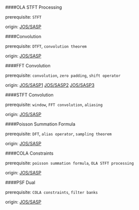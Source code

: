 ####OLA STFT Processing

prerequisite: `STFT`

origin: [JOS/SASP](https://ccrma.stanford.edu/~jos/sasp/Overlap_Add_OLA_STFT_Processing.html)

####Convolution

prerequisite: `DTFT`, `convolution theorem`

origin: [JOS/SASP](https://ccrma.stanford.edu/~jos/sasp/Convolution_Short_Signals.html)

####FFT Convolution

prerequisite: `convolution`, `zero padding`, `shift operator`

origin: [JOS/SASP1](https://ccrma.stanford.edu/~jos/sasp/Cyclic_FFT_Convolution.html) [JOS/SASP2](https://ccrma.stanford.edu/~jos/sasp/Acyclic_FFT_Convolution.html) [JOS/SASP3](https://ccrma.stanford.edu/~jos/sasp/Acyclic_FFT_Convolution_Matlab.html)

####STFT Convolution

prerequisite: `window`, `FFT convolution`, `aliasing`

origin: [JOS/SASP](https://ccrma.stanford.edu/~jos/sasp/Convolving_Long_Signals.html)

####Poisson Summation Formula

prerequisite: `DFT`, `alias operator`, `sampling theorem`

origin: [JOS/SASP](https://ccrma.stanford.edu/~jos/sasp/Poisson_Summation_Formula.html)

####COLA Constraints

prerequisite: `poisson summation formula`, `OLA STFT processing`

origin: [JOS/SASP](https://ccrma.stanford.edu/~jos/sasp/Frequency_Domain_COLA_Constraints.html)

####PSF Dual

prerequisite: `COLA constraints`, `filter banks`

origin: [JOS/SASP](https://ccrma.stanford.edu/~jos/sasp/PSF_Dual_Graphical_Equalizers.html)

